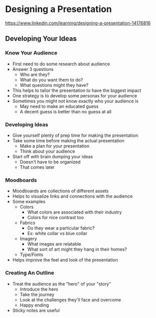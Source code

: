 # Designing a Presentation
https://www.linkedin.com/learning/designing-a-presentation-14176816

## Developing Your Ideas
### Know Your Audience
- First need to do some research about audience
- Answer 3 questions
    - Who are they?
    - What do you want them to do?
    - What questions might they have?
- This helps to tailor the presentation to have the biggest impact
- One strategy is to develop some personas for your audience
- Sometimes you might not know exactly who your audience is
    - May need to make an educated guess
    - A decent guess is better than no guess at all

### Developing Ideas
- Give yourself plenty of prep time for making the presentation
- Take some time before making the actual presentation
    - Make a plan for your presentation
    - Think about your audience
- Start off with brain dumping your ideas
    - Doesn't have to be organized
    - That comes later

### Moodboards
- Moodboards are collections of different assets
- Helps to visualize links and connections with the audience
- Some examples
    - Colors
        - What colors are associated with their industry
        - Colors for nice contrast too
    - Fabrics
        - Do they wear a particular fabric?
        - Ex: white collar vs blue collar
    - Imagery
        - What images are relatable
        - What sort of art might they hang in their homes?
    - Type/Fonts
- Helps improve the feel and look of the presentation

### Creating An Outline
- Treat the audience as the "hero" of your "story"
    - Introduce the hero
    - Take the journey
    - Look at the challenges they'll face and overcome
    - Happy ending
- Sticky notes are useful
